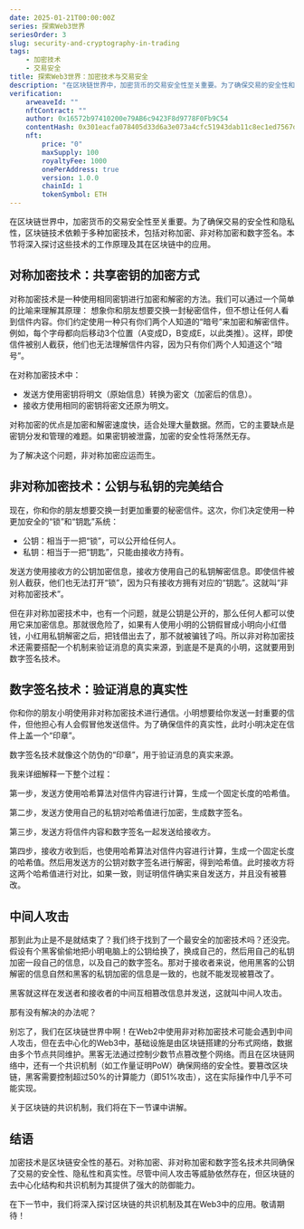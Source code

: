 ```yaml
---
date: 2025-01-21T00:00:00Z
series: 探索Web3世界
seriesOrder: 3
slug: security-and-cryptography-in-trading
tags:
    - 加密技术
    - 交易安全
title: 探索Web3世界：加密技术与交易安全
description: "在区块链世界中，加密货币的交易安全性至关重要。为了确保交易的安全性和隐私性，区块链技术依赖于多种加密技术，包括对称加密、非对称加密和数字签名。本节将深入探讨这些技术的工作原理及其在区块链中的应用。"
verification:
    arweaveId: ""
    nftContract: ""
    author: 0x16572b97410200e79AB6c9423F8d9778F0Fb9C54
    contentHash: 0x301eacfa078405d33d6a3e073a4cfc51943dab11c8ec1ed7567dd6d021abed201.0.0
    nft:
        price: "0"
        maxSupply: 100
        royaltyFee: 1000
        onePerAddress: true
        version: 1.0.0
        chainId: 1
        tokenSymbol: ETH
---
```


在区块链世界中，加密货币的交易安全性至关重要。为了确保交易的安全性和隐私性，区块链技术依赖于多种加密技术，包括对称加密、非对称加密和数字签名。本节将深入探讨这些技术的工作原理及其在区块链中的应用。

## 对称加密技术：共享密钥的加密方式

对称加密技术是一种使用相同密钥进行加密和解密的方法。我们可以通过一个简单的比喻来理解其原理：
想象你和朋友想要交换一封秘密信件，但不想让任何人看到信件内容。你们约定使用一种只有你们两个人知道的“暗号”来加密和解密信件。例如，每个字母都向后移动3个位置（A变成D，B变成E，以此类推）。这样，即使信件被别人截获，他们也无法理解信件内容，因为只有你们两个人知道这个“暗号”。

在对称加密技术中：

- 发送方使用密钥将明文（原始信息）转换为密文（加密后的信息）。
- 接收方使用相同的密钥将密文还原为明文。

对称加密的优点是加密和解密速度快，适合处理大量数据。然而，它的主要缺点是密钥分发和管理的难题。如果密钥被泄露，加密的安全性将荡然无存。

为了解决这个问题，非对称加密应运而生。

## 非对称加密技术：公钥与私钥的完美结合

现在，你和你的朋友想要交换一封更加重要的秘密信件。这次，你们决定使用一种更加安全的“锁”和“钥匙”系统：

- 公钥：相当于一把“锁”，可以公开给任何人。
- 私钥：相当于一把“钥匙”，只能由接收方持有。

发送方使用接收方的公钥加密信息，接收方使用自己的私钥解密信息。即使信件被别人截获，他们也无法打开“锁”，因为只有接收方拥有对应的“钥匙”。这就叫“非对称加密技术”。

但在非对称加密技术中，也有一个问题，就是公钥是公开的，那么任何人都可以使用它来加密信息。那就很危险了，如果有人使用小明的公钥假冒成小明向小红借钱，小红用私钥解密之后，把钱借出去了，那不就被骗钱了吗。所以非对称加密技术还需要搭配一个机制来验证消息的真实来源，到底是不是真的小明，这就要用到数字签名技术。

## 数字签名技术：验证消息的真实性

你和你的朋友小明使用非对称加密技术进行通信。小明想要给你发送一封重要的信件，但他担心有人会假冒他发送信件。为了确保信件的真实性，此时小明决定在信件上盖一个“印章”。

数字签名技术就像这个防伪的“印章”，用于验证消息的真实来源。

我来详细解释一下整个过程：

第一步，发送方使用哈希算法对信件内容进行计算，生成一个固定长度的哈希值。

第二步，发送方使用自己的私钥对哈希值进行加密，生成数字签名。

第三步，发送方将信件内容和数字签名一起发送给接收方。

第四步，接收方收到后，也使用哈希算法对信件内容进行计算，生成一个固定长度的哈希值。然后用发送方的公钥对数字签名进行解密，得到哈希值。此时接收方将这两个哈希值进行对比，如果一致，则证明信件确实来自发送方，并且没有被篡改。

## 中间人攻击

那到此为止是不是就结束了？我们终于找到了一个最安全的加密技术吗？还没完。假设有个黑客偷偷地把小明电脑上的公钥给换了，换成自己的，然后用自己的私钥加密一段自己的信息，以及自己的数字签名。那对于接收者来说，他用黑客的公钥解密的信息自然和黑客的私钥加密的信息是一致的，也就不能发现被篡改了。

黑客就这样在发送者和接收者的中间互相篡改信息并发送，这就叫中间人攻击。

那有没有解决的办法呢？

别忘了，我们在区块链世界中啊！在Web2中使用非对称加密技术可能会遇到中间人攻击，但在去中心化的Web3中，基础设施是由区块链搭建的分布式网络，数据由多个节点共同维护。黑客无法通过控制少数节点篡改整个网络。而且在区块链网络中，还有一个共识机制（如工作量证明PoW）确保网络的安全性。要篡改区块链，黑客需要控制超过50%的计算能力（即51%攻击），这在实际操作中几乎不可能实现。

关于区块链的共识机制，我们将在下一节课中讲解。

## 结语

加密技术是区块链安全性的基石。对称加密、非对称加密和数字签名技术共同确保了交易的安全性、隐私性和真实性。尽管中间人攻击等威胁依然存在，但区块链的去中心化结构和共识机制为其提供了强大的防御能力。

在下一节中，我们将深入探讨区块链的共识机制及其在Web3中的应用。敬请期待！